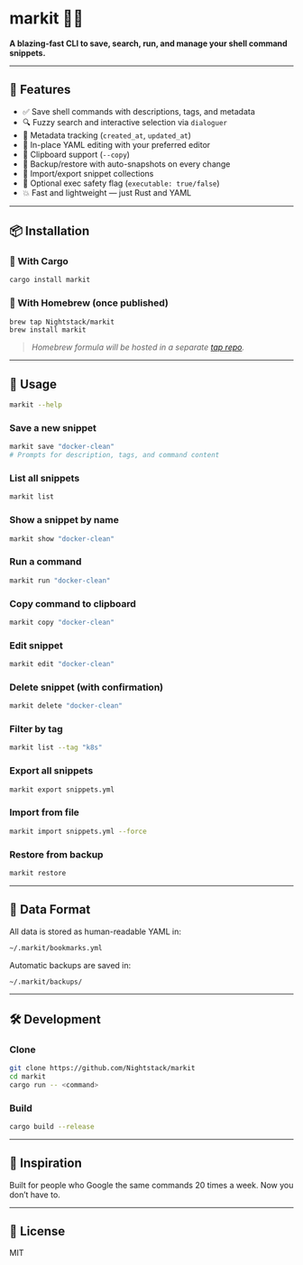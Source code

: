 # markit 🧠✨

**A blazing-fast CLI to save, search, run, and manage your shell command snippets.**

---

## 🚀 Features

- ✅ Save shell commands with descriptions, tags, and metadata
- 🔍 Fuzzy search and interactive selection via `dialoguer`
- 🧠 Metadata tracking (`created_at`, `updated_at`)
- 📝 In-place YAML editing with your preferred editor
- 🧪 Clipboard support (`--copy`)
- 📂 Backup/restore with auto-snapshots on every change
- 🔁 Import/export snippet collections
- 🔐 Optional exec safety flag (`executable: true/false`)
- 💥 Fast and lightweight — just Rust and YAML

---

## 📦 Installation

### 🦀 With Cargo

```bash
cargo install markit
```

### 🍺 With Homebrew (once published)

```bash
brew tap Nightstack/markit
brew install markit
```

> _Homebrew formula will be hosted in a separate [tap repo](https://docs.brew.sh/Taps)._

---

## 📖 Usage

```bash
markit --help
```

### Save a new snippet

```bash
markit save "docker-clean"
# Prompts for description, tags, and command content
```

### List all snippets

```bash
markit list
```

### Show a snippet by name

```bash
markit show "docker-clean"
```

### Run a command

```bash
markit run "docker-clean"
```

### Copy command to clipboard

```bash
markit copy "docker-clean"
```

### Edit snippet

```bash
markit edit "docker-clean"
```

### Delete snippet (with confirmation)

```bash
markit delete "docker-clean"
```

### Filter by tag

```bash
markit list --tag "k8s"
```

### Export all snippets

```bash
markit export snippets.yml
```

### Import from file

```bash
markit import snippets.yml --force
```

### Restore from backup

```bash
markit restore
```

---

## 🧰 Data Format

All data is stored as human-readable YAML in:

```bash
~/.markit/bookmarks.yml
```

Automatic backups are saved in:

```bash
~/.markit/backups/
```

---

## 🛠️ Development

### Clone

```bash
git clone https://github.com/Nightstack/markit
cd markit
cargo run -- <command>
```

### Build

```bash
cargo build --release
```

---

## 🧠 Inspiration

Built for people who Google the same commands 20 times a week. Now you don’t have to.

---

## 📄 License

MIT
